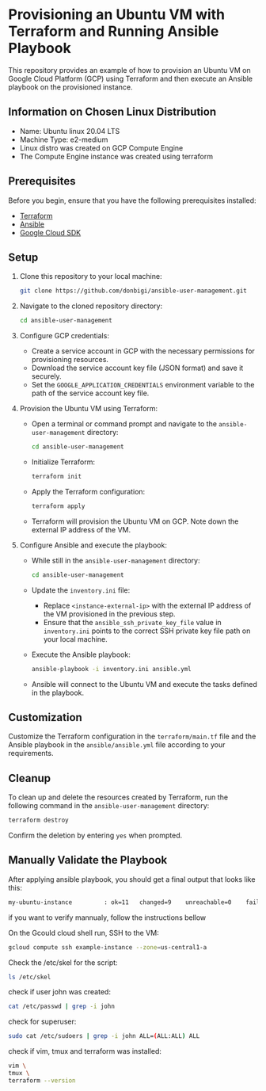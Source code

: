 # Provisioning an Ubuntu VM with Terraform and Running Ansible Playbook

This repository provides an example of how to provision an Ubuntu VM on Google Cloud Platform (GCP) using Terraform and then execute an Ansible playbook on the provisioned instance.

## Information on Chosen Linux Distribution

- Name: Ubuntu linux 20.04 LTS
- Machine Type: e2-medium
- Linux distro was created on GCP Compute Engine
- The Compute Engine instance was created using terraform

## Prerequisites

Before you begin, ensure that you have the following prerequisites installed:

- [Terraform](https://www.terraform.io/downloads.html)
- [Ansible](https://docs.ansible.com/ansible/latest/installation_guide/intro_installation.html)
- [Google Cloud SDK](https://cloud.google.com/sdk/docs/install)

## Setup

1. Clone this repository to your local machine:

   ```bash
   git clone https://github.com/donbigi/ansible-user-management.git
   ```

2. Navigate to the cloned repository directory:

   ```bash
   cd ansible-user-management
   ```

3. Configure GCP credentials:

   - Create a service account in GCP with the necessary permissions for provisioning resources.
   - Download the service account key file (JSON format) and save it securely.
   - Set the `GOOGLE_APPLICATION_CREDENTIALS` environment variable to the path of the service account key file.

4. Provision the Ubuntu VM using Terraform:

   - Open a terminal or command prompt and navigate to the `ansible-user-management` directory:

     ```bash
     cd ansible-user-management
     ```

   - Initialize Terraform:

     ```bash
     terraform init
     ```

   - Apply the Terraform configuration:

     ```bash
     terraform apply
     ```

   - Terraform will provision the Ubuntu VM on GCP. Note down the external IP address of the VM.

5. Configure Ansible and execute the playbook:

   - While still in the  `ansible-user-management` directory:

     ```bash
     cd ansible-user-management
     ```

   - Update the `inventory.ini` file:

     - Replace `<instance-external-ip>` with the external IP address of the VM provisioned in the previous step.
     - Ensure that the `ansible_ssh_private_key_file` value in `inventory.ini` points to the correct SSH private key file path on your local machine.

   - Execute the Ansible playbook:

     ```bash
     ansible-playbook -i inventory.ini ansible.yml
     ```

   - Ansible will connect to the Ubuntu VM and execute the tasks defined in the playbook.

## Customization

Customize the Terraform configuration in the `terraform/main.tf` file and the Ansible playbook in the `ansible/ansible.yml` file according to your requirements.

## Cleanup

To clean up and delete the resources created by Terraform, run the following command in the `ansible-user-management` directory:

```bash
terraform destroy
```

Confirm the deletion by entering `yes` when prompted.

## Manually Validate the Playbook

After applying ansible playbook, you should get a final output that looks like this:
```bash
my-ubuntu-instance         : ok=11   changed=9    unreachable=0    failed=0    skipped=0    rescued=0    ignored=0
```
if you want to verify mannualy, follow the instructions bellow

On the Gcould cloud shell run, SSH to the VM:
```bash
gcloud compute ssh example-instance --zone=us-central1-a
```

Check the /etc/skel for the script:
```bash
ls /etc/skel
```
check if user john was created:
```bash
cat /etc/passwd | grep -i john
```

check for superuser: 
```bash
sudo cat /etc/sudoers | grep -i john ALL=(ALL:ALL) ALL
```

check if vim, tmux and terraform was installed:
```bash
vim \
tmux \
terraform --version
```